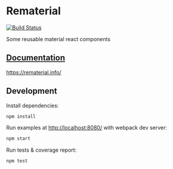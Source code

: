 # Rematerial

[![Build Status](https://travis-ci.org/vs-zhang/Rematerial.svg?branch=master)](https://travis-ci.org/vs-zhang/Rematerial)

Some reusable material react components

## [Documentation](https://re-materialize.firebaseapp.com)

https://rematerial.info/

## Development

Install dependencies:

```sh
npm install
```

Run examples at [http://localhost:8080/](http://localhost:8080/) with webpack dev server:

```sh
npm start
```

Run tests & coverage report:

```sh
npm test
```
